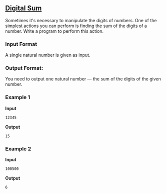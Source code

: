 ## [Digital Sum](../../../solutions/2.3/23_k.py)

Sometimes it's necessary to manipulate the digits of numbers.
One of the simplest actions you can perform is finding the sum of the digits of a number. Write a program to perform this action.

### Input Format

A single natural number is given as input.

### Output Format:

You need to output one natural number — the sum of the digits of the given number.

### Example 1

**Input**
```plaintext
12345
```

**Output**
```plaintext
15
```

### Example 2

**Input**
```plaintext
100500
```

**Output**
```plaintext
6
```